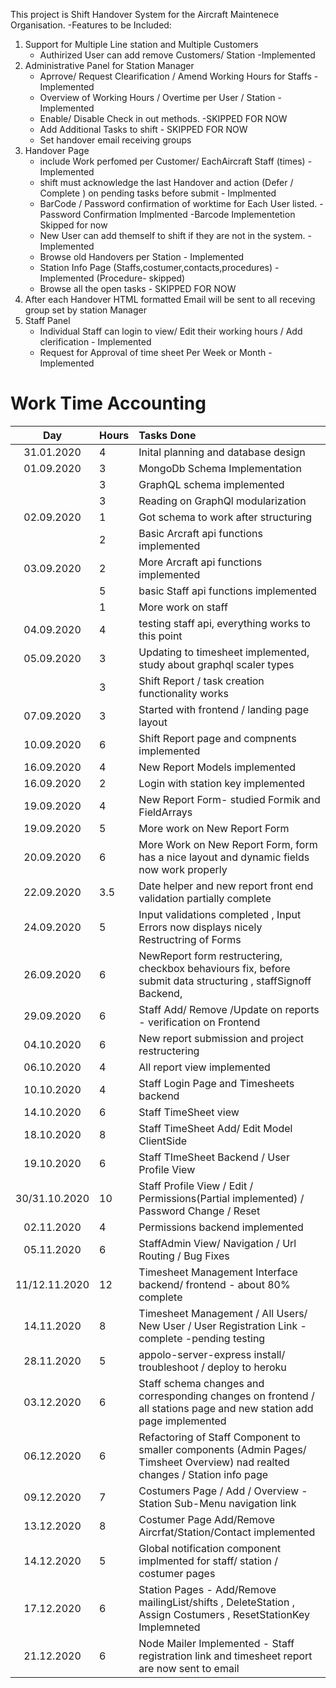 This project is Shift Handover System for the Aircraft Maintenece Organisation. 
-Features to be Included:
1. Support for Multiple Line station and Multiple Customers
    - Authirized User can add remove Customers/ Station -Implemented
2. Administrative Panel for Station Manager
    - Aprrove/ Request Clearification / Amend Working Hours for Staffs -Implemented
    - Overview of Working Hours / Overtime per User / Station - Implemented
    - Enable/ Disable Check in out methods. -SKIPPED FOR NOW
    - Add Additional Tasks to shift - SKIPPED FOR NOW
    - Set handover email receiving groups
3. Handover Page
    -  include Work perfomed per Customer/ EachAircraft  Staff (times) - Implemented
    -  shift must acknowledge the last Handover and action (Defer / Complete ) on pending tasks before submit - Implmented
    -  BarCode / Password  confirmation of worktime for Each User listed. - Password Confirmation Implmented -Barcode Implementetion Skipped for now
    -  New User can add themself to shift if they are not in the system. - Implemented 
    -  Browse old Handovers per Station - Implemented
    -  Station Info Page (Staffs,costumer,contacts,procedures) -Implemented (Procedure- skipped)
    -  Browse all the open tasks - SKIPPED FOR NOW
6. After each Handover HTML formatted Email will be sent to all receving group set by station Manager
7. Staff Panel 
    - Individual Staff can login  to view/ Edit their working hours / Add clerification - Implemented
    - Request for Approval of time sheet Per Week  or Month -Implemented
    
# Work Time Accounting

| Day        | Hours| Tasks Done                          |
| :---------:|:-----| :-----------------------------------|
| 31.01.2020 | 4    | Inital planning and database design |
| 01.09.2020 | 3    | MongoDb Schema Implementation       |       
|            | 3    | GraphQL schema  implemented         |
|            | 3    | Reading on GraphQl modularization   |
| 02.09.2020 | 1    | Got schema to work after structuring|
|            | 2    | Basic Arcraft api functions implemented   |
| 03.09.2020 | 2    | More Arcraft api functions implemented   |
|            | 5    | basic Staff api functions implemented     |
|            | 1    | More work on staff |
| 04.09.2020 | 4    | testing staff api, everything works to this point |
| 05.09.2020 | 3    | Updating to timesheet implemented, study about graphql scaler types |
|            | 3    | Shift Report / task creation functionality works | 
|07.09.2020  | 3    | Started with frontend / landing page layout | 
|10.09.2020  | 6    | Shift Report page and compnents implemented |
|16.09.2020  | 4    | New Report Models implemented |
|16.09.2020  | 2    | Login with station key implemented  |
|19.09.2020  | 4    | New Report Form- studied Formik and FieldArrays |
|19.09.2020  | 5    | More work on New Report Form |
|20.09.2020  | 6    | More Work on New Report Form, form has a nice layout and dynamic fields now work properly |
|22.09.2020  | 3.5  | Date helper and new report front end validation partially complete | 
|24.09.2020  | 5    | Input validations completed , Input Errors now displays nicely Restructring of Forms|
|26.09.2020  | 6    | NewReport form restructering, checkbox behaviours fix, before submit data structuring , staffSignoff Backend, |
|29.09.2020  | 6    | Staff Add/ Remove /Update on reports - verification on Frontend |
|04.10.2020  | 6    | New report submission and project restructering|
|06.10.2020  | 4    | All report view implemented |
|10.10.2020  | 4    | Staff Login Page and Timesheets backend |
|14.10.2020  | 6    | Staff TimeSheet view |
|18.10.2020  | 8    | Staff TimeSheet Add/ Edit Model ClientSide|
|19.10.2020  | 6    | Staff TImeSheet Backend / User Profile View |
|30/31.10.2020  | 10   | Staff Profile View / Edit / Permissions(Partial implemented) / Password Change / Reset
|02.11.2020  | 4    | Permissions backend implemented |
|05.11.2020  | 6    | StaffAdmin View/ Navigation / Url Routing / Bug Fixes |
|11/12.11.2020 | 12 | Timesheet Management Interface backend/ frontend - about 80% complete
|14.11.2020  | 8    | Timesheet Management / All Users/ New User / User Registration Link -complete -pending testing
|28.11.2020 | 5  | appolo-server-express install/ troubleshoot / deploy to heroku |
|03.12.2020 | 6 | Staff schema changes and corresponding changes on frontend / all stations page and new station add page implemented |
|06.12.2020 | 6 | Refactoring of Staff Component to smaller components (Admin Pages/ Timsheet Overview) nad realted changes / Station info page |
|09.12.2020 | 7 | Costumers    Page / Add / Overview - Station Sub-Menu navigation link|
|13.12.2020 | 8 | Costumer Page Add/Remove Aircrfat/Station/Contact implemented
|14.12.2020 | 5 | Global notification component implmented for staff/ station / costumer pages |
|17.12.2020 | 6 | Station Pages - Add/Remove mailingList/shifts , DeleteStation , Assign Costumers , ResetStationKey Implemneted | 
|21.12.2020 | 6 | Node Mailer Implemented - Staff registration link and timesheet report are now sent to email

